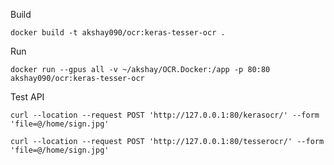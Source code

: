 Build

```
docker build -t akshay090/ocr:keras-tesser-ocr .
```

Run 

```
docker run --gpus all -v ~/akshay/OCR.Docker:/app -p 80:80 akshay090/ocr:keras-tesser-ocr
```

Test API

```
curl --location --request POST 'http://127.0.0.1:80/kerasocr/' --form 'file=@/home/sign.jpg'
```

```
curl --location --request POST 'http://127.0.0.1:80/tesserocr/' --form 'file=@/home/sign.jpg'
```

